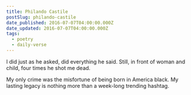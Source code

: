 ```yaml
---
title: Philando Castile
postSlug: philando-castile
date_published: 2016-07-07T04:00:00.000Z
date_updated: 2016-07-07T04:00:00.000Z
tags:
  - poetry
  - daily-verse
---
```


I did just as he asked,
did everything he said.
Still, in front of woman and child,
four times he shot me dead.

My only crime was the misfortune
of being born in America black.
My lasting legacy is nothing more
than a week-long trending hashtag.
